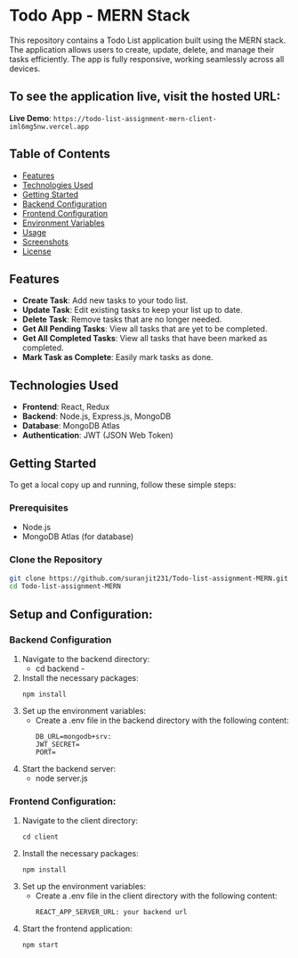 # Todo App - MERN Stack

This repository contains a Todo List application built using the MERN stack. The application allows users to create, update, delete, and manage their tasks efficiently. The app is fully responsive, working seamlessly across all devices.

## To see the application live, visit the hosted URL:

**Live Demo**: ```https://todo-list-assignment-mern-client-iml6mg5nw.vercel.app```

## Table of Contents

- [Features](#features)
- [Technologies Used](#technologies-used)
- [Getting Started](#getting-started)
- [Backend Configuration](#backend-configuration)
- [Frontend Configuration](#frontend-configuration)
- [Environment Variables](#environment-variables)
- [Usage](#usage)
- [Screenshots](#screenshots)
- [License](#license)

## Features

- **Create Task**: Add new tasks to your todo list.
- **Update Task**: Edit existing tasks to keep your list up to date.
- **Delete Task**: Remove tasks that are no longer needed.
- **Get All Pending Tasks**: View all tasks that are yet to be completed.
- **Get All Completed Tasks**: View all tasks that have been marked as completed.
- **Mark Task as Complete**: Easily mark tasks as done.

## Technologies Used

- **Frontend**: React, Redux
- **Backend**: Node.js, Express.js, MongoDB
- **Database**: MongoDB Atlas
- **Authentication**: JWT (JSON Web Token)

## Getting Started

To get a local copy up and running, follow these simple steps:

### Prerequisites

- Node.js
- MongoDB Atlas (for database)

### Clone the Repository

```bash
git clone https://github.com/suranjit231/Todo-list-assignment-MERN.git
cd Todo-list-assignment-MERN
```

## Setup and Configuration:
### Backend Configuration
1. Navigate to the backend directory:
   - cd backend -
2. Install the necessary packages:
   ```
   npm install
   ```
3. Set up the environment variables:
   * Create a .env file in the backend directory with the following content:
     ```
     DB_URL=mongodb+srv:
     JWT_SECRET=
     PORT=
     ```
4. Start the backend server:
   - node server.js

### Frontend Configuration:
1. Navigate to the client directory:
   ```
   cd client
   ```
2. Install the necessary packages:
   ```
   npm install
   ```
3. Set up the environment variables:
   - Create a .env file in the client directory with the following content:
     ```
     REACT_APP_SERVER_URL: your backend url
     ```
4. Start the frontend application:
   ```
   npm start
   ```
   

